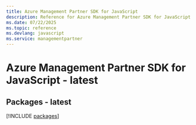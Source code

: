 ```yaml
---
title: Azure Management Partner SDK for JavaScript
description: Reference for Azure Management Partner SDK for JavaScript
ms.date: 07/22/2025
ms.topic: reference
ms.devlang: javascript
ms.service: managementpartner
---
```

# Azure Management Partner SDK for JavaScript - latest
## Packages - latest
[!INCLUDE [packages](management-partner-index.md)]